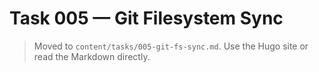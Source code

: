 # Task 005 — Git Filesystem Sync

> Moved to `content/tasks/005-git-fs-sync.md`. Use the Hugo site or read the Markdown directly.
